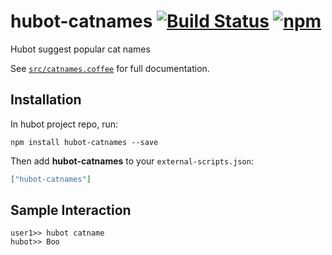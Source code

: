 # hubot-catnames [![Build Status](https://img.shields.io/travis/hashashin/hubot-catnames.svg?maxAge=2592000&style=flat-square)](https://travis-ci.org/hashashin/hubot-catnames) [![npm](https://img.shields.io/npm/v/hubot-catnames.svg?maxAge=2592000&style=flat-square)](https://www.npmjs.com/package/hubot-catnames)

Hubot suggest popular cat names

See [`src/catnames.coffee`](src/catnames.coffee) for full documentation.

## Installation

In hubot project repo, run:

`npm install hubot-catnames --save`

Then add **hubot-catnames** to your `external-scripts.json`:

```json
["hubot-catnames"]
```

## Sample Interaction

```
user1>> hubot catname
hubot>> Boo
```
